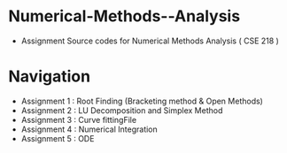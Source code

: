 # Numerical-Methods--Analysis
- Assignment Source codes for Numerical Methods Analysis ( CSE 218 )
# Navigation
- Assignment 1 : Root Finding (Bracketing method & Open Methods) 
- Assignment 2 : LU Decomposition and Simplex Method
- Assignment 3 : Curve fittingFile
- Assignment 4 : Numerical Integration
- Assignment 5 : ODE
